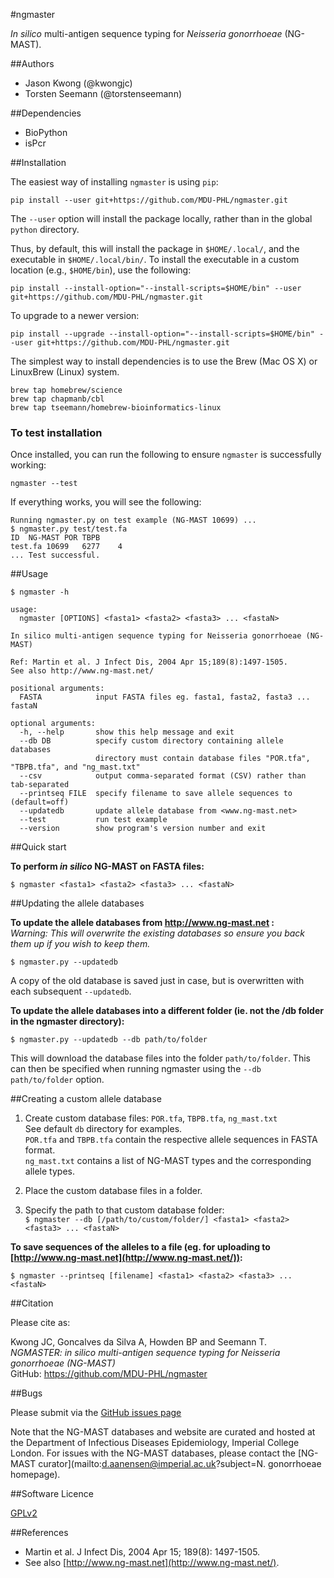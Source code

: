 #ngmaster

*In silico* multi-antigen sequence typing for *Neisseria gonorrhoeae* (NG-MAST).  

##Authors

* Jason Kwong (@kwongjc)
* Torsten Seemann (@torstenseemann)

##Dependencies

* BioPython
* isPcr

##Installation

The easiest way of installing `ngmaster` is using `pip`:

    pip install --user git+https://github.com/MDU-PHL/ngmaster.git
    
The `--user` option will install the package locally, rather than in the global `python` directory. 

Thus, by default, this will install the package in `$HOME/.local/`, and the executable in `$HOME/.local/bin/`. To install the executable in a custom location (e.g., `$HOME/bin`), use the following:

    pip install --install-option="--install-scripts=$HOME/bin" --user git+https://github.com/MDU-PHL/ngmaster.git

To upgrade to a newer version: 

    pip install --upgrade --install-option="--install-scripts=$HOME/bin" --user git+https://github.com/MDU-PHL/ngmaster.git

The simplest way to install dependencies is to use the Brew (Mac OS X) or LinuxBrew (Linux) system.
```
brew tap homebrew/science
brew tap chapmanb/cbl
brew tap tseemann/homebrew-bioinformatics-linux
```

### To test installation

Once installed, you can run the following to ensure `ngmaster` is successfully working:

    ngmaster --test

If everything works, you will see the following:

```
Running ngmaster.py on test example (NG-MAST 10699) ...
$ ngmaster.py test/test.fa
ID	NG-MAST	POR	TBPB
test.fa	10699	6277	4
... Test successful.
```

##Usage

	$ ngmaster -h
        
	usage: 
	  ngmaster [OPTIONS] <fasta1> <fasta2> <fasta3> ... <fastaN>
	
	In silico multi-antigen sequence typing for Neisseria gonorrhoeae (NG-MAST)
	
	Ref: Martin et al. J Infect Dis, 2004 Apr 15;189(8):1497-1505.
	See also http://www.ng-mast.net/
	
	positional arguments:
	  FASTA            input FASTA files eg. fasta1, fasta2, fasta3 ... fastaN
	
	optional arguments:
	  -h, --help       show this help message and exit
	  --db DB          specify custom directory containing allele databases
	                   directory must contain database files "POR.tfa", "TBPB.tfa", and "ng_mast.txt"
	  --csv			   output comma-separated format (CSV) rather than tab-separated
	  --printseq FILE  specify filename to save allele sequences to (default=off)
 	  --updatedb       update allele database from <www.ng-mast.net>
	  --test		   run test example
	  --version        show program's version number and exit


##Quick start

**To perform *in silico* NG-MAST on FASTA files:**

`$ ngmaster <fasta1> <fasta2> <fasta3> ... <fastaN>`

##Updating the allele databases

**To update the allele databases from http://www.ng-mast.net :**  
*Warning: This will overwrite the existing databases so ensure you back them up if you wish to keep them.*

	$ ngmaster.py --updatedb

A copy of the old database is saved just in case, but is overwritten with each subsequent   ```--updatedb```.

**To update the allele databases into a different folder (ie. not the /db folder in the ngmaster directory):**

	$ ngmaster.py --updatedb --db path/to/folder

This will download the database files into the folder ```path/to/folder```.
This can then be specified when running ngmaster using the ```--db  path/to/folder``` option.

##Creating a custom allele database

1. Create custom database files: `POR.tfa`, `TBPB.tfa`, `ng_mast.txt`  
   See default `db` directory for examples.  
   `POR.tfa` and `TBPB.tfa` contain the respective allele sequences in FASTA format.  
   `ng_mast.txt` contains a list of NG-MAST types and the corresponding allele types.

2. Place the custom database files in a folder.

3. Specify the path to that custom database folder:  
   `$ ngmaster --db [/path/to/custom/folder/] <fasta1> <fasta2> <fasta3> ... <fastaN>`

**To save sequences of the alleles to a file (eg. for uploading to [http://www.ng-mast.net](http://www.ng-mast.net/)):**

`$ ngmaster --printseq [filename] <fasta1> <fasta2> <fasta3> ... <fastaN>`

##Citation

Please cite as:

Kwong JC, Goncalves da Silva A, Howden BP and Seemann T.  
*NGMASTER: in silico multi-antigen sequence typing for Neisseria gonorrhoeae (NG-MAST)*  
GitHub: https://github.com/MDU-PHL/ngmaster  

##Bugs

Please submit via the [GitHub issues page](https://github.com/MDU-PHL/ngmaster/issues)  

Note that the NG-MAST databases and website are curated and hosted at the Department of Infectious Diseases Epidemiology, Imperial College London. For issues with the NG-MAST databases, please contact the [NG-MAST curator](mailto:d.aanensen@imperial.ac.uk?subject=N. gonorrhoeae homepage).

##Software Licence

[GPLv2](https://github.com/MDU-PHL/ngmaster/blob/master/LICENSE)

##References

* Martin et al. J Infect Dis, 2004 Apr 15; 189(8): 1497-1505.  
* See also [http://www.ng-mast.net](http://www.ng-mast.net/).
